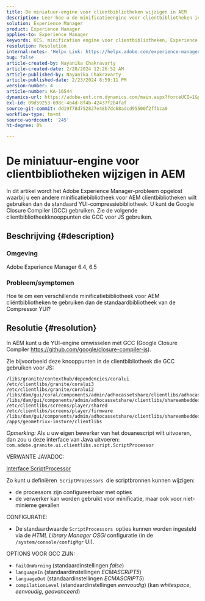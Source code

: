```yaml
---
title: De miniatuur-engine voor clientbibliotheken wijzigen in AEM
description: Leer hoe u de minificatieengine voor clientbibliotheken in AEM wijzigt. Wissel de YUI-engine uit met de Google Closure Compiler.
solution: Experience Manager
product: Experience Manager
applies-to: Experience Manager
keywords: KCS, minification engine voor clientbibliotheken, Experience Manager, AEM, YUI Compressor, GCC, Google Closure Compiler
resolution: Resolution
internal-notes: 'Helpx Link: https://helpx.adobe.com/experience-manager/kb/how-to-change-the-minification-engine-for-client-libraries-in-AEM.html'
bug: false
article-created-by: Nayanika Chakravarty
article-created-date: 2/20/2024 12:26:52 AM
article-published-by: Nayanika Chakravarty
article-published-date: 2/23/2024 8:59:11 PM
version-number: 4
article-number: KA-16544
dynamics-url: https://adobe-ent.crm.dynamics.com/main.aspx?forceUCI=1&pagetype=entityrecord&etn=knowledgearticle&id=0e953abb-86cf-ee11-9079-6045bd006239
exl-id: 09d59253-698c-4b4d-8f4b-42437f2b4faf
source-git-commit: dd19f78d752827e48b7dc68adcd95500f2ffbca0
workflow-type: tm+mt
source-wordcount: '245'
ht-degree: 0%

---
```


# De miniatuur-engine voor clientbibliotheken wijzigen in AEM


In dit artikel wordt het Adobe Experience Manager-probleem opgelost waarbij u een andere minificatiebibliotheek voor AEM clientbibliotheken wilt gebruiken dan de standaard YUI-compressiebibliotheek. U kunt de Google Closure Compiler (GCC) gebruiken. Zie de volgende clientbibliotheekknooppunten die GCC voor JS gebruiken.

## Beschrijving {#description}


### <b>Omgeving</b>

Adobe Experience Manager 6.4, 6.5

### <b>Probleem/symptomen</b>

Hoe te om een verschillende minificatiebibliotheek voor AEM cliëntbibliotheken te gebruiken dan de standaardbibliotheek van de Compressor YUI?


## Resolutie {#resolution}


In AEM kunt u de YUI-engine omwisselen met GCC (Google Closure Compiler https://github.com/google/closure-compiler-js).

Zie bijvoorbeeld deze knooppunten in de clientbibliotheek die GCC gebruiken voor JS:


```
/libs/granite/contexthub/dependencies/coralui
/etc/clientlibs/granite/coralui3
/etc/clientlibs/granite/coralui2
/libs/dam/gui/coral/components/admin/adhocassetshare/clientlibs/adhocassetshare
/libs/dam/gui/components/admin/adhocassetshare/clientlibs/shareembedded
/etc/clientlibs/screens/player/shared
/etc/clientlibs/screens/player/firmware
/libs/dam/gui/components/admin/adhocassetshare/clientlibs/shareembeddedpreview
/apps/geometrixx-instore/clientlibs
```


*Opmerking:* Als u uw eigen bewerker van het douanescript wilt uitvoeren, dan zou u deze interface van Java uitvoeren:
`com.adobe.granite.ui.clientlibs.script.ScriptProcessor`

VERWANTE JAVADOC:

[Interface ScriptProcessor](https://helpx.adobe.com/experience-manager/6-5/sites/developing/using/reference-materials/javadoc/com/adobe/granite/ui/clientlibs/script/ScriptProcessor.html)

Zo kunt u definiëren` ScriptProcessors `die scriptbronnen kunnen wijzigen:

- de processors zijn configureerbaar met opties
- de verwerker kan worden gebruikt voor minificatie, maar ook voor niet-minieme gevallen


CONFIGURATIE:

- De standaardwaarde `ScriptProcessors `opties kunnen worden ingesteld via de *HTML Library Manager OSGi* configuratie (in de `/system/console/configMgr` UI).


OPTIONS VOOR GCC ZIJN:

- `failOnWarning` (standaardinstellingen *false*)
- `languageIn` (standaardinstellingen *ECMASCRIPT5*)
- `languageOut` (standaardinstellingen *ECMASCRIPT5*)
- `compilationLevel` (standaardinstellingen *eenvoudig*) (kan *whitespace*, *eenvoudig*, *geavanceerd*)
